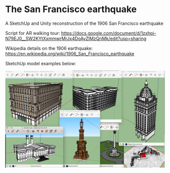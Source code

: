 # The San Francisco earthquake
A SketchUp and Unity reconstruction of the 1906 San Francisco earthquake

Script for AR walking tour: https://docs.google.com/document/d/1zxhpi-N79EJ0__SW2KYtXxmmwrMrJx4DoAyZlMzQnMk/edit?usp=sharing

Wikipedia details on the 1906 earthquake: https://en.wikipedia.org/wiki/1906_San_Francisco_earthquake

SketchUp model examples below:

![Screenshot of models](/SketchUp%20models/Nathan%20Schwartzman%20SketchUp%20models.png)
